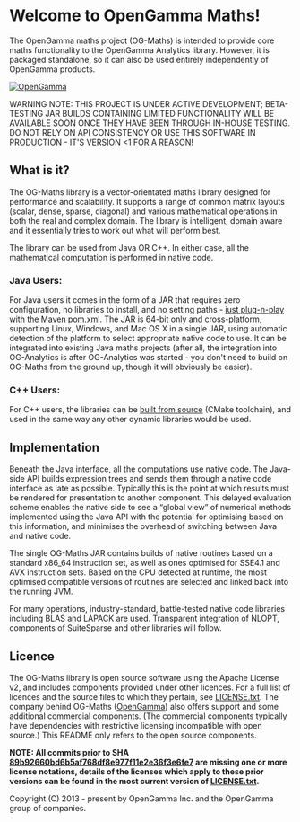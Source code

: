 Welcome to OpenGamma Maths!
========

The OpenGamma maths project (OG-Maths) is intended to provide core maths functionality to the OpenGamma Analytics library. However, it is packaged standalone, so it can also be used entirely independently of OpenGamma products.

[![OpenGamma](http://developers.opengamma.com/res/display/default/chrome/masthead_logo.png "OpenGamma")](http://developers.opengamma.com)


WARNING NOTE: THIS PROJECT IS UNDER ACTIVE DEVELOPMENT; BETA-TESTING JAR BUILDS CONTAINING LIMITED FUNCTIONALITY WILL BE AVAILABLE SOON ONCE THEY HAVE BEEN THROUGH IN-HOUSE TESTING. DO NOT RELY ON API CONSISTENCY OR USE THIS SOFTWARE IN PRODUCTION - IT'S VERSION <1 FOR A REASON!


What is it?
-----------
The OG-Maths library is a vector-orientated maths library designed for performance and scalability. It supports a range of common matrix layouts (scalar, dense, sparse, diagonal) and various mathematical operations in both the real and complex domain. The library is intelligent, domain aware and it essentially tries to work out what will perform best.


The library can be used from Java OR C++. In either case, all the mathematical computation is performed in native code.


### Java Users:
For Java users it comes in the form of a JAR that requires zero configuration, no libraries to install, and no setting paths - [just plug-n-play with the Maven pom.xml](INSTALL.md#for-java-users). The JAR is 64-bit only and cross-platform, supporting Linux, Windows, and Mac OS X in a single JAR, using automatic detection of the platform to select appropriate native code to use. It can be integrated into existing Java maths projects (after all, the integration into OG-Analytics is after OG-Analytics was started - you don't need to build on OG-Maths from the ground up, though it will obviously be easier).


### C++ Users:
For C++ users, the libraries can be [built from source](INSTALL.md#for-developersc-users) (CMake toolchain), and used in the same way any other dynamic libraries would be used.


Implementation
--------------
Beneath the Java interface, all the computations use native code. The Java-side API builds expression trees and sends them through a native code interface as late as possible. Typically this is the point at which results must be rendered for presentation to another component. This delayed evaluation scheme enables the native side to see a “global view” of numerical methods implemented using the Java API with the potential for optimising based on this information, and minimises the overhead of switching between Java and native code.

The single OG-Maths JAR contains builds of native routines based on a standard x86_64 instruction set, as well as ones optimised for SSE4.1 and AVX instruction sets. Based on the CPU detected at runtime, the most optimised compatible versions of routines are selected and linked back into the running JVM.

For many operations, industry-standard, battle-tested native code libraries including BLAS and LAPACK are used. Transparent integration of NLOPT, components of SuiteSparse and other libraries will follow.

## Licence

The OG-Maths library is open source software using the Apache License v2, and includes components provided under other licences. For a full list of licences and the source files to which they pertain, see [LICENSE.txt](LICENSE.txt). The company behind OG-Maths ([OpenGamma](http://www.opengamma.com)) also offers support and some additional commercial components. (The commercial components typically have dependencies with restrictive licensing incompatible with open source.) This README only refers to the open source components.

**NOTE: All commits prior to SHA [89b92660bd6b5af768df8e977f11e2e36f3e6fe7](https://github.com/OpenGamma/OG-Maths/commit/89b92660bd6b5af768df8e977f11e2e36f3e6fe7) are missing one or more license notations, details of the licenses which apply to these prior versions can be found in the most current version of [LICENSE.txt](LICENSE.txt).**


Copyright (C) 2013 - present by OpenGamma Inc. and the OpenGamma group of companies.